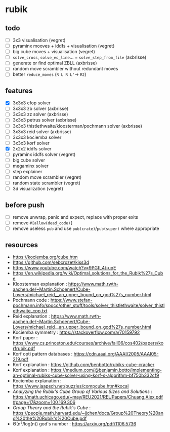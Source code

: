 # rubik

## todo

- [ ] 3x3 visualisation (vegret)
- [ ] pyraminx mooves + iddfs + visualisation (vegret)
- [ ] big cube moves + visualisation (vegret)
- [ ] `solve_cross`, `solve_eo_line`... = `solve_step_from_file` (axbrisse)
- [ ] generate or find optimal ZBLL (axbrisse)
- [ ] random move scrambler without redundant moves
- [ ] better `reduce_moves` (`R L R L'`-> `R2`)

## features

- [x] 3x3x3 cfop solver
- [ ] 3x3x3 zb solver (axbrisse)
- [ ] 3x3x3 zz solver (axbrisse)
- [ ] 3x3x3 petrus solver (axbrisse)
- [ ] 3x3x3 thistlethwaite/kloosterman/pochmann solver (axbrisse)
- [ ] 3x3x3 reid solver (axbrisse)
- [ ] 3x3x3 kociemba solver
- [ ] 3x3x3 korf solver
- [x] 2x2x2 iddfs solver
- [ ] pyraminx iddfs solver (vegret)
- [ ] big cube solver
- [ ] megaminx solver
- [ ] step explainer
- [ ] random move scrambler (vegret)
- [ ] random state scrambler (vegret)
- [ ] 3d visualization (vegret)

## before push

- [ ] remove unwrap, panic and expect, replace with proper exits
- [ ] remove `#[allow(dead_code)]`
- [ ] remove useless `pub` and use `pub(crate)`/`pub(super)` where appropriate

## resources

- https://kociemba.org/cube.htm
- https://github.com/sebcrozet/kiss3d
- https://www.youtube.com/watch?v=9PGfL4t-uqE
- https://en.wikipedia.org/wiki/Optimal_solutions_for_the_Rubik%27s_Cube
- Kloosterman explanation : https://www.math.rwth-aachen.de/~Martin.Schoenert/Cube-Lovers/michael_reid__an_upper_bound_on_god%27s_number.html
- Pochmann code : https://www.stefan-pochmann.info/spocc/other_stuff/tools/solver_thistlethwaite/solver_thistlethwaite_cpp.txt
- Reid explanation : https://www.math.rwth-aachen.de/~Martin.Schoenert/Cube-Lovers/michael_reid__an_upper_bound_on_god%27s_number.html
- Kociemba symmetry : https://stackoverflow.com/a/70159792
- Korf paper : https://www.cs.princeton.edu/courses/archive/fall06/cos402/papers/korfrubik.pdf
- Korf opti pattern databases : https://cdn.aaai.org/AAAI/2005/AAAI05-219.pdf
- Korf explanation : https://github.com/benbotto/rubiks-cube-cracker
- Korf explanation : https://medium.com/@benjamin.botto/implementing-an-optimal-rubiks-cube-solver-using-korf-s-algorithm-bf750b332cf9
- Kociemba explanation : https://www.jaapsch.net/puzzles/compcube.htm#kocal
- *Analyzing the Rubik's Cube Group of Various Sizes and Solutions* : https://math.uchicago.edu/~may/REU2021/REUPapers/Chuang,Alex.pdf#page=17&zoom=100,169,306
- *Group Theory and the Rubik's Cube* : https://people.math.harvard.edu/~jjchen/docs/Group%20Theory%20and%20the%20Rubik's%20Cube.pdf
- Θ(n²/log(n)) god's number : https://arxiv.org/pdf/1106.5736
